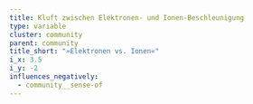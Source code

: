 ```yaml
---
title: Kluft zwischen Elektronen- und Ionen-Beschleunigung
type: variable
cluster: community
parent: community
title_short: "»Elektronen vs. Ionen«"
i_x: 3.5
i_y: -2
influences_negatively:
  - community__sense-of
---
```

